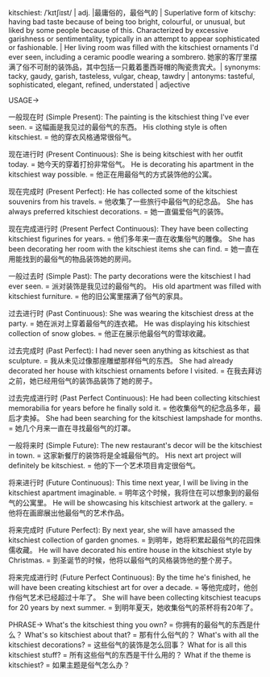 kitschiest: /ˈkɪtʃiɪst/
| adj. |最庸俗的，最俗气的 |  Superlative form of kitschy: having bad taste because of being too bright, colourful, or unusual, but liked by some people because of this.  Characterized by excessive garishness or sentimentality, typically in an attempt to appear sophisticated or fashionable. |  Her living room was filled with the kitschiest ornaments I'd ever seen, including a ceramic poodle wearing a sombrero. 她家的客厅里摆满了俗不可耐的装饰品，其中包括一只戴着墨西哥帽的陶瓷贵宾犬。| synonyms: tacky, gaudy, garish, tasteless, vulgar, cheap, tawdry | antonyms: tasteful, sophisticated, elegant, refined, understated | adjective


USAGE->

一般现在时 (Simple Present):
The painting is the kitschiest thing I've ever seen. = 这幅画是我见过的最俗气的东西。
His clothing style is often kitschiest. = 他的穿衣风格通常很俗气。

现在进行时 (Present Continuous):
She is being kitschiest with her outfit today. = 她今天的穿着打扮非常俗气。
He is decorating his apartment in the kitschiest way possible. = 他正在用最俗气的方式装饰他的公寓。


现在完成时 (Present Perfect):
He has collected some of the kitschiest souvenirs from his travels. = 他收集了一些旅行中最俗气的纪念品。
She has always preferred kitschiest decorations. = 她一直偏爱俗气的装饰。


现在完成进行时 (Present Perfect Continuous):
They have been collecting kitschiest figurines for years. = 他们多年来一直在收集俗气的雕像。
She has been decorating her room with the kitschiest items she can find. = 她一直在用能找到的最俗气的物品装饰她的房间。


一般过去时 (Simple Past):
The party decorations were the kitschiest I had ever seen. = 派对装饰是我见过的最俗气的。
His old apartment was filled with kitschiest furniture. = 他的旧公寓里摆满了俗气的家具。


过去进行时 (Past Continuous):
She was wearing the kitschiest dress at the party. = 她在派对上穿着最俗气的连衣裙。
He was displaying his kitschiest collection of snow globes. = 他正在展示他最俗气的雪球收藏。


过去完成时 (Past Perfect):
I had never seen anything as kitschiest as that sculpture. = 我从未见过像那座雕塑那样俗气的东西。
She had already decorated her house with kitschiest ornaments before I visited. = 在我去拜访之前，她已经用俗气的装饰品装饰了她的房子。


过去完成进行时 (Past Perfect Continuous):
He had been collecting kitschiest memorabilia for years before he finally sold it. = 他收集俗气的纪念品多年，最后才卖掉。
She had been searching for the kitschiest lampshade for months. = 她几个月来一直在寻找最俗气的灯罩。


一般将来时 (Simple Future):
The new restaurant's decor will be the kitschiest in town. = 这家新餐厅的装饰将是全城最俗气的。
His next art project will definitely be kitschiest. = 他的下一个艺术项目肯定很俗气。


将来进行时 (Future Continuous):
This time next year, I will be living in the kitschiest apartment imaginable. = 明年这个时候，我将住在可以想象到的最俗气的公寓里。
He will be showcasing his kitschiest artwork at the gallery. = 他将在画廊展出他最俗气的艺术作品。


将来完成时 (Future Perfect):
By next year, she will have amassed the kitschiest collection of garden gnomes. = 到明年，她将积累起最俗气的花园侏儒收藏。
He will have decorated his entire house in the kitschiest style by Christmas. = 到圣诞节的时候，他将以最俗气的风格装饰他的整个房子。


将来完成进行时 (Future Perfect Continuous):
By the time he's finished, he will have been creating kitschiest art for over a decade. = 等他完成时，他创作俗气艺术已经超过十年了。
She will have been collecting kitschiest teacups for 20 years by next summer. = 到明年夏天，她收集俗气的茶杯将有20年了。


PHRASE->
What's the kitschiest thing you own? = 你拥有的最俗气的东西是什么？
What's so kitschiest about that? = 那有什么俗气的？
What's with all the kitschiest decorations? = 这些俗气的装饰是怎么回事？
What for is all this kitschiest stuff? = 所有这些俗气的东西是干什么用的？
What if the theme is kitschiest? = 如果主题是俗气怎么办？

